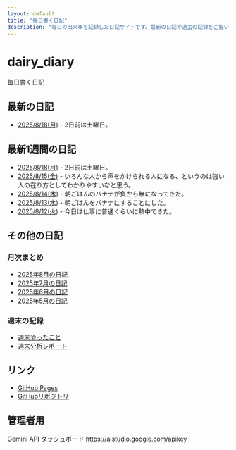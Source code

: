 ```yaml
---
layout: default
title: "毎日書く日記"
description: "毎日の出来事を記録した日記サイトです。最新の日記や過去の記録をご覧いただけます。"
---
```


# dairy_diary

毎日書く日記

## 最新の日記

- [2025/8/18(月)](diary/2025/08/20250818.md) - 2日前は土曜日。

## 最新1週間の日記

- [2025/8/18(月)](diary/2025/08/20250818.md) - 2日前は土曜日。
- [2025/8/15(金)](diary/2025/08/20250815.md) - いろんな人から声をかけられる人になる、というのは強い人の在り方としてわかりやすいなと思う。
- [2025/8/14(木)](diary/2025/08/20250814.md) - 朝ごはんのバナナが負から無になってきた。
- [2025/8/13(水)](diary/2025/08/20250813.md) - 朝ごはんをバナナにすることにした。
- [2025/8/12(火)](diary/2025/08/20250812.md) - 今日は仕事に普通くらいに熱中できた。

## その他の日記

### 月次まとめ

- [2025年8月の日記](diary/2025/monthly/202508.md)
- [2025年7月の日記](diary/2025/monthly/202507.md)
- [2025年6月の日記](diary/2025/monthly/202506.md)
- [2025年5月の日記](diary/2025/monthly/202505.md)

### 週末の記録

- [週末やったこと](diary/2025/weekend/weekend_diary.md)
- [週末分析レポート](diary/2025/weekend/analysis_report.md)

## リンク

- [GitHub Pages](https://hika-pan.github.io/daily_diary/)
- [GitHubリポジトリ](https://github.com/hika-pan/daily_diary)

## 管理者用

Gemini API ダッシュボード <https://aistudio.google.com/apikey>
